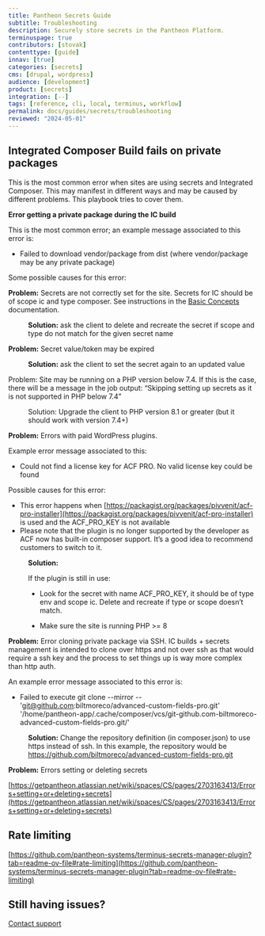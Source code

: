 ```yaml
---
title: Pantheon Secrets Guide
subtitle: Troubleshooting
description: Securely store secrets in the Pantheon Platform.
terminuspage: true
contributors: [stovak]
contenttype: [guide]
innav: [true]
categories: [secrets]
cms: [drupal, wordpress]
audience: [development]
product: [secrets]
integration: [--]
tags: [reference, cli, local, terminus, workflow]
permalink: docs/guides/secrets/troubleshooting
reviewed: "2024-05-01"
---
```

## Integrated Composer Build fails on private packages

This is the most common error when sites are using secrets and Integrated Composer. This may manifest in different ways and may be caused by different problems. This playbook tries to cover them.

**Error getting a private package during the IC build**

This is the most common error; an example message associated to this error is:

- Failed to download vendor/package from dist (where vendor/package may be any private package)

Some possible causes for this error:

<dl>
<dt>

**Problem:** Secrets are not correctly set for the site. Secrets for IC should be of scope ic and type composer. See instructions in the [Basic Concepts](/guides/secrets/02-basic-concepts) documentation.

</dt>
<dd>

**Solution:** ask the client to delete and recreate the secret if scope and type do not match for the given secret name

</dd>
</dl>

<dt>

**Problem:** Secret value/token may be expired

</dt>
<dd>

**Solution:** ask the client to set the secret again to an updated value

</dd>

<dt>

Problem: Site may be running on a PHP version below 7.4. If this is the case, there will be a message in the job output: “Skipping setting up secrets as it is not supported in PHP below 7.4”

</dt>
<dd>

Solution: Upgrade the client to PHP version 8.1 or greater (but it should work with version 7.4+)

</dd>

<dt>

**Problem:** Errors with paid WordPress plugins.

Example error message associated to this:

- Could not find a license key for ACF PRO. No valid license key could be found

Possible causes for this error:

- This error happens when [https://packagist.org/packages/pivvenit/acf-pro-installer](https://packagist.org/packages/pivvenit/acf-pro-installer) is used and the ACF_PRO_KEY is not available
- Please note that the plugin is no longer supported by the developer as ACF now has built-in composer support. It’s a good idea to recommend customers to switch to it.

</dt>
<dd>

**Solution:**

If the plugin is still in use:
- Look for the secret with name ACF_PRO_KEY, it should be of type env and scope ic. Delete and recreate if type or scope doesn’t match.

- Make sure the site is running PHP >= 8

</dd>
<dt>

**Problem:** Error cloning private package via SSH. IC builds + secrets management is intended to clone over https and not over ssh as that would require a ssh key and the process to set things up is way more complex than http auth.

An example error message associated to this error is:

- Failed to execute git clone --mirror -- 'git@github.com:biltmoreco/advanced-custom-fields-pro.git' '/home/pantheon-app/.cache/composer/vcs/git-github.com-biltmoreco-advanced-custom-fields-pro.git/'

</dt>
<dd>

**Solution:** Change the repository definition (in composer.json) to use https instead of ssh. In this example, the repository would be https://github.com/biltmoreco/advanced-custom-fields-pro.git
</dd>
<dt>

**Problem:** Errors setting or deleting secrets

</dt>

[https://getpantheon.atlassian.net/wiki/spaces/CS/pages/2703163413/Errors+setting+or+deleting+secrets](https://getpantheon.atlassian.net/wiki/spaces/CS/pages/2703163413/Errors+setting+or+deleting+secrets)

## Rate limiting

[https://github.com/pantheon-systems/terminus-secrets-manager-plugin?tab=readme-ov-file#rate-limiting](https://github.com/pantheon-systems/terminus-secrets-manager-plugin?tab=readme-ov-file#rate-limiting)

## Still having issues?

[Contact support](https://docs.pantheon.io/guides/support/contact-support/)
